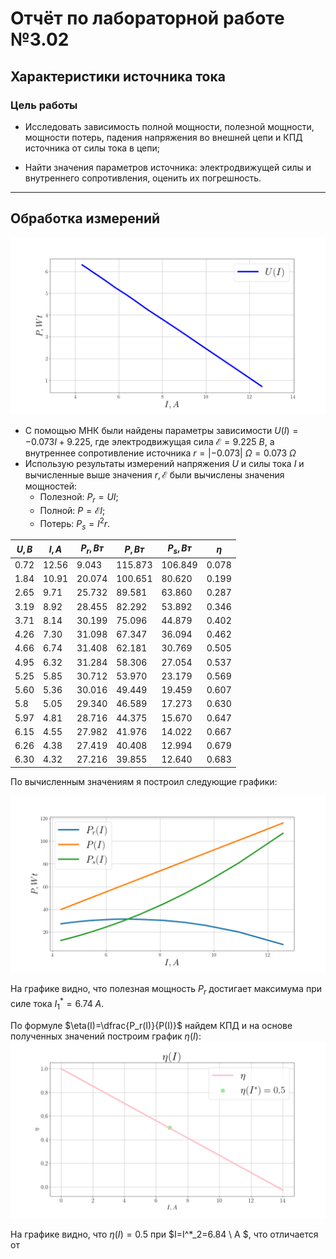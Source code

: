# Отчёт по лабораторной работе №3.02

## Характеристики источника тока

### Цель работы

- Исследовать зависимость полной мощности, полезной мощности,
мощности потерь, падения напряжения во внешней цепи и КПД
источника от силы тока в цепи;

- Найти значения параметров источника: электродвижущей силы и
внутреннего сопротивления, оценить их погрешность.

* * *


## Обработка измерений

![График зависимости $U(I)$](https://raw.githubusercontent.com/currantino/physics-3.02/master/plots/U(I).png)
- С помощью МНК были найдены параметры зависимости $U(I) = -0.073 I + 9.225$, где электродвижущая сила $\mathscr{E}=9.225 \ В$, а внутреннее сопротивление источника $r=|-0.073| \ \Omega =0.073 \ \Omega$
- Использую результаты измерений напряжения $U$ и силы тока $I$ и вычисленные выше значения $r, \mathscr{E}$ были вычислены значения мощностей:
    - Полезной: $P_r=UI$;
    - Полной: $P=\mathscr{E}I$;
    - Потерь: $P_s=I^2r$.
  
| $U, В$      | $I, A$      | $P_r, Вт$   | $P, Вт$     | $P_s, Вт$   |     $\eta$  |
| ----------- | ----------- | ----------- | ----------- | ----------- | ----------- |
|0.72	          |12.56	    |9.043	      |115.873	    |106.849      |	0.078       |
|1.84|	10.91   |20.074|	100.651|80.620|	0.199|
|2.65|	9.71	|25.732|	89.581|	63.860|	0.287|
|3.19|	8.92	|28.455|	82.292|	53.892|	0.346|
|3.71|	8.14	|30.199|	75.096|	44.879|	0.402|
|4.26|	7.30	|31.098|	67.347|	36.094|	0.462|
|4.66|	6.74	|31.408|	62.181|	30.769|	0.505|
|4.95|	6.32	|31.284|	58.306|	27.054|	0.537|
|5.25|	5.85	|30.712|	53.970|	23.179|	0.569|
|5.60|	5.36	|30.016|	49.449|	19.459|	0.607|
|5.8 |  5.05    |29.340|	46.589|	17.273|	0.630|
|5.97|	4.81	|28.716|	44.375|	15.670|	0.647|
|6.15|	4.55    |27.982|	41.976|	14.022|	0.667|
|6.26|	4.38    |27.419|	40.408|	12.994|	0.679|
|6.30|	4.32    |27.216|	39.855|	12.640|	0.683|  

По вычисленным значениям я построил следующие графики:

![График зависимости $P(I)$](https://raw.githubusercontent.com/currantino/physics-3.02/master/plots/P(I).png)

На графике видно, что полезная мощность $P_r$ достигает максимума при силе тока $I^*_1=6.74 \ A$.

По формуле $\eta(I)=\dfrac{P_r(I)}{P(I)}$ найдем КПД и на основе полученных значений построим график  $\eta(I)$:
![График зависимости $\eta(I)$](https://raw.githubusercontent.com/currantino/physics-3.02/master/plots/eta(I).png)

На графике видно, что $\eta(I)=0.5$ при $I=I^*_2=6.84 \ A $, что отличается от 